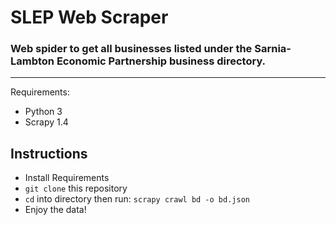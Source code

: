 # SLEP Web Scraper

### Web spider to get all businesses listed under the Sarnia-Lambton Economic Partnership business directory.

-----

Requirements:
- Python 3
- Scrapy 1.4

## Instructions

- Install Requirements
- `git clone` this repository
- `cd` into directory then run: `scrapy crawl bd -o bd.json`
- Enjoy the data!
